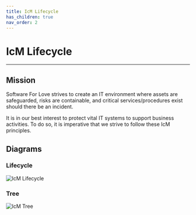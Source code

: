 ```yaml
---
title: IcM Lifecycle
has_children: true
nav_order: 2
---
```


# IcM Lifecycle

---

## Mission

Software For Love strives to create an IT environment where assets are safeguarded, risks are containable, and critical services/procedures exist should there be an incident. 

It is in our best interest to protect vital IT systems to support business activities. To do so, it is imperative that we strive to follow these IcM principles.

## Diagrams

### Lifecycle

![IcM Lifecycle](https://raw.githubusercontent.com/Software-For-Love/incident-management-protocols/master/img/diagrams/sfl-icm-Lifecyle.png)


### Tree

![IcM Tree](https://raw.githubusercontent.com/Software-For-Love/incident-management-protocols/master/img/diagrams/sfl-icm-Tree.png)

